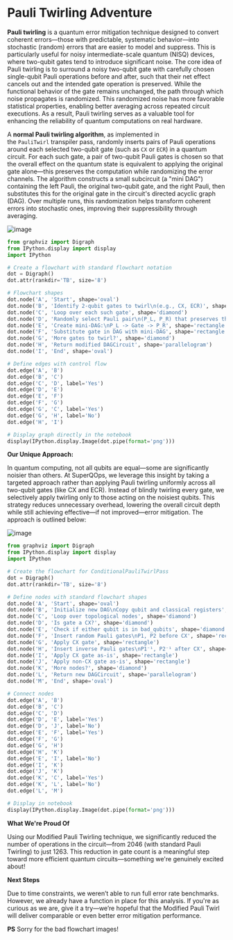 # Pauli Twirling Adventure

**Pauli twirling** is a quantum error mitigation technique designed to convert coherent errors—those with predictable, systematic behavior—into stochastic (random) errors that are easier to model and suppress. This is particularly useful for noisy intermediate-scale quantum (NISQ) devices, where two-qubit gates tend to introduce significant noise. The core idea of Pauli twirling is to surround a noisy two-qubit gate with carefully chosen single-qubit Pauli operations before and after, such that their net effect cancels out and the intended gate operation is preserved. While the functional behavior of the gate remains unchanged, the path through which noise propagates is randomized. This randomized noise has more favorable statistical properties, enabling better averaging across repeated circuit executions. As a result, Pauli twirling serves as a valuable tool for enhancing the reliability of quantum computations on real hardware.

A **normal Pauli twirling algorithm**, as implemented in the `PauliTwirl` transpiler pass, randomly inserts pairs of Pauli operations around each selected two-qubit gate (such as `CX` or `ECR`) in a quantum circuit. For each such gate, a pair of two-qubit Pauli gates is chosen so that the overall effect on the quantum state is equivalent to applying the original gate alone—this preserves the computation while randomizing the error channels. The algorithm constructs a small subcircuit (a "mini DAG") containing the left Pauli, the original two-qubit gate, and the right Pauli, then substitutes this for the original gate in the circuit's directed acyclic graph (DAG). Over multiple runs, this randomization helps transform coherent errors into stochastic ones, improving their suppressibility through averaging.

![image](https://github.com/user-attachments/assets/48ca9f86-50b5-46f9-8972-4f40650795ae)


```python
from graphviz import Digraph
from IPython.display import display
import IPython

# Create a flowchart with standard flowchart notation
dot = Digraph()
dot.attr(rankdir='TB', size='8')

# Flowchart shapes
dot.node('A', 'Start', shape='oval')
dot.node('B', 'Identify 2-qubit gates to twirl\n(e.g., CX, ECR)', shape='parallelogram')
dot.node('C', 'Loop over each such gate', shape='diamond')
dot.node('D', 'Randomly select Pauli pair\n(P_L, P_R) that preserves the gate', shape='rectangle')
dot.node('E', 'Create mini-DAG:\nP_L -> Gate -> P_R', shape='rectangle')
dot.node('F', 'Substitute gate in DAG with mini-DAG', shape='rectangle')
dot.node('G', 'More gates to twirl?', shape='diamond')
dot.node('H', 'Return modified DAGCircuit', shape='parallelogram')
dot.node('I', 'End', shape='oval')

# Define edges with control flow
dot.edge('A', 'B')
dot.edge('B', 'C')
dot.edge('C', 'D', label='Yes')
dot.edge('D', 'E')
dot.edge('E', 'F')
dot.edge('F', 'G')
dot.edge('G', 'C', label='Yes')
dot.edge('G', 'H', label='No')
dot.edge('H', 'I')

# Display graph directly in the notebook
display(IPython.display.Image(dot.pipe(format='png')))

```

**Our Unique Approach:**

In quantum computing, not all qubits are equal—some are significantly noisier than others. At SuperQOps, we leverage this insight by taking a targeted approach rather than applying Pauli twirling uniformly across all two-qubit gates (like CX and ECR). Instead of blindly twirling every gate, we selectively apply twirling only to those acting on the noisiest qubits. This strategy reduces unnecessary overhead, lowering the overall circuit depth while still achieving effective—if not improved—error mitigation. The approach is outlined below:

![image](https://github.com/user-attachments/assets/7fc172f9-42a5-4334-b1d8-521004b04d66)


```python
from graphviz import Digraph
from IPython.display import display
import IPython

# Create the flowchart for ConditionalPauliTwirlPass
dot = Digraph()
dot.attr(rankdir='TB', size='8')

# Define nodes with standard flowchart shapes
dot.node('A', 'Start', shape='oval')
dot.node('B', 'Initialize new DAG\nCopy qubit and classical registers', shape='rectangle')
dot.node('C', 'Loop over topological nodes', shape='diamond')
dot.node('D', 'Is gate a CX?', shape='diamond')
dot.node('E', 'Check if either qubit is in bad_qubits', shape='diamond')
dot.node('F', 'Insert random Pauli gates\nP1, P2 before CX', shape='rectangle')
dot.node('G', 'Apply CX gate', shape='rectangle')
dot.node('H', 'Insert inverse Pauli gates\nP1⁻¹, P2⁻¹ after CX', shape='rectangle')
dot.node('I', 'Apply CX gate as-is', shape='rectangle')
dot.node('J', 'Apply non-CX gate as-is', shape='rectangle')
dot.node('K', 'More nodes?', shape='diamond')
dot.node('L', 'Return new DAGCircuit', shape='parallelogram')
dot.node('M', 'End', shape='oval')

# Connect nodes
dot.edge('A', 'B')
dot.edge('B', 'C')
dot.edge('C', 'D')
dot.edge('D', 'E', label='Yes')
dot.edge('D', 'J', label='No')
dot.edge('E', 'F', label='Yes')
dot.edge('F', 'G')
dot.edge('G', 'H')
dot.edge('H', 'K')
dot.edge('E', 'I', label='No')
dot.edge('I', 'K')
dot.edge('J', 'K')
dot.edge('K', 'C', label='Yes')
dot.edge('K', 'L', label='No')
dot.edge('L', 'M')

# Display in notebook
display(IPython.display.Image(dot.pipe(format='png')))

```

**What We're Proud Of**

Using our Modified Pauli Twirling technique, we significantly reduced the number of operations in the circuit—from 2046 (with standard Pauli Twirling) to just 1263. This reduction in gate count is a meaningful step toward more efficient quantum circuits—something we're genuinely excited about!

**Next Steps**

Due to time constraints, we weren’t able to run full error rate benchmarks. However, we already have a function in place for this analysis. If you're as curious as we are, give it a try—we’re hopeful that the Modified Pauli Twirl will deliver comparable or even better error mitigation performance.

**PS**
Sorry for the bad flowchart images! 
